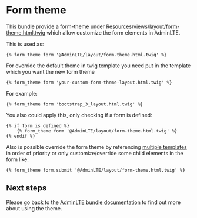 # Form theme

This bundle provide a form-theme under [Resources/views/layout/form-theme.html.twig](Resources/views/layout/form-theme.html.twig) which
allow customize the form elements in AdminLTE.

This is used as:

```twig
{% form_theme form '@AdminLTE/layout/form-theme.html.twig' %}
```

For override the default theme in twig template you need put in the template which you want the new form theme

```twig
{% form_theme form 'your-custom-form-theme-layout.html.twig' %}
```

For example:

```twig
{% form_theme form 'bootstrap_3_layout.html.twig' %}
```

You also could apply this, only checking if a form is defined:

```twig
{% if form is defined %}
    {% form_theme form '@AdminLTE/layout/form-theme.html.twig' %}
{% endif %}
```

Also is possible override the form theme by referencing 
[multiple templates](http://symfony.com/doc/current/cookbook/form/form_customization.html#multiple-templates) in order of priority or
only customize/override some child elements in the form like:

```twig
{% form_theme form.submit '@AdminLTE/layout/form-theme.html.twig' %}
```

## Next steps

Please go back to the [AdminLTE bundle documentation](README.md) to find out more about using the theme.
